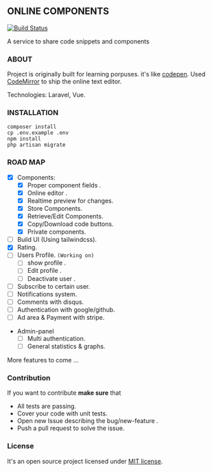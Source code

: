 ## ONLINE COMPONENTS 
[![Build Status](https://travis-ci.org/MagedAhmad/Realtime-components.svg?branch=master)](https://travis-ci.org/MagedAhmad/Realtime-components)

A service to share code snippets and components

### ABOUT 

Project is originally built for learning porpuses. it's like <a target="_blank" href="https://codepen.io/">codepen</a>. Used <a target="_blank" href="https://codemirror.net/">CodeMirror</a> to ship the online text editor.

Technologies: Laravel, Vue.


### INSTALLATION
```
composer install
cp .env.example .env
npm install
php artisan migrate
```


### ROAD MAP

- [x] Components:
    - [x] Proper component fields .  
    - [x] Online editor .
    - [x] Realtime preview for changes.
    - [x] Store Components.
    - [x] Retrieve/Edit Components.
    - [x] Copy/Download code buttons.
    - [x] Private components.
- [ ] Build UI (Using tailwindcss).
- [x] Rating.
- [ ] Users Profile. `(Working on)`
    - [ ] show profile .
    - [ ] Edit profile .
    - [ ] Deactivate user .
- [ ] Subscribe to certain user.
- [ ] Notifications system.
- [ ] Comments with disqus.
- [ ] Authentication with google/github.
- [ ] Ad area & Payment with stripe.
- Admin-panel
    - [ ] Multi authentication.
    - [ ] General statistics & graphs.

More features to come ... 

### Contribution 

If you want to contribute <b>make sure</b> that 

- All tests are passing.
- Cover your code with unit tests.
- Open new Issue describing the bug/new-feature .
- Push a pull request to solve the issue.


### License 
It's an open source project licensed under <a href="https://opensource.org/licenses/MIT">MIT license</a>.